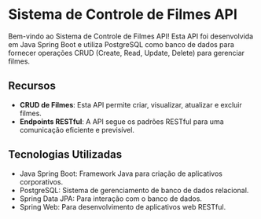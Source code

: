 # Sistema de Controle de Filmes API

Bem-vindo ao Sistema de Controle de Filmes API! Esta API foi desenvolvida em Java Spring Boot e utiliza PostgreSQL como banco de dados para fornecer operações CRUD (Create, Read, Update, Delete) para gerenciar filmes.

## Recursos

- **CRUD de Filmes**: Esta API permite criar, visualizar, atualizar e excluir filmes.
- **Endpoints RESTful**: A API segue os padrões RESTful para uma comunicação eficiente e previsível.

## Tecnologias Utilizadas

- Java Spring Boot: Framework Java para criação de aplicativos corporativos.
- PostgreSQL: Sistema de gerenciamento de banco de dados relacional.
- Spring Data JPA: Para interação com o banco de dados.
- Spring Web: Para desenvolvimento de aplicativos web RESTful.

